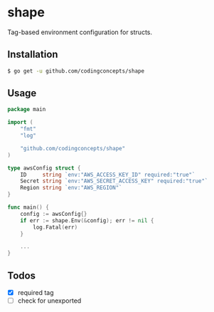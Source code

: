 # shape
Tag-based environment configuration for structs.

## Installation

``` bash
$ go get -u github.com/codingconcepts/shape
```

## Usage

``` go
package main

import (
	"fmt"
	"log"

	"github.com/codingconcepts/shape"
)

type awsConfig struct {
	ID     string `env:"AWS_ACCESS_KEY_ID" required:"true"`
	Secret string `env:"AWS_SECRET_ACCESS_KEY" required:"true"`
	Region string `env:"AWS_REGION"`
}

func main() {
	config := awsConfig{}
	if err := shape.Env(&config); err != nil {
		log.Fatal(err)
	}

	...
}
```

## Todos

- [x] required tag
- [ ] check for unexported